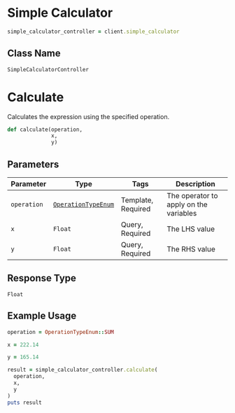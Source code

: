 # Simple Calculator

```ruby
simple_calculator_controller = client.simple_calculator
```

## Class Name

`SimpleCalculatorController`


# Calculate

Calculates the expression using the specified operation.

```ruby
def calculate(operation,
              x,
              y)
```

## Parameters

| Parameter | Type | Tags | Description |
|  --- | --- | --- | --- |
| `operation` | [`OperationTypeEnum`](../../doc/models/operation-type-enum.md) | Template, Required | The operator to apply on the variables |
| `x` | `Float` | Query, Required | The LHS value |
| `y` | `Float` | Query, Required | The RHS value |

## Response Type

`Float`

## Example Usage

```ruby
operation = OperationTypeEnum::SUM

x = 222.14

y = 165.14

result = simple_calculator_controller.calculate(
  operation,
  x,
  y
)
puts result
```

